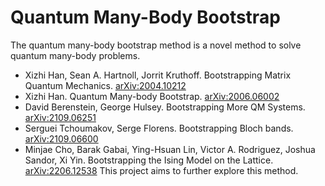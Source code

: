 # Quantum Many-Body Bootstrap
 
The quantum many-body bootstrap method is a novel method to solve quantum many-body problems. 
* Xizhi Han, Sean A. Hartnoll, Jorrit Kruthoff. Bootstrapping Matrix Quantum Mechanics. [arXiv:2004.10212](https://arxiv.org/abs/2004.10212)
* Xizhi Han. Quantum Many-body Bootstrap. [arXiv:2006.06002](https://arxiv.org/abs/2006.06002)
* David Berenstein, George Hulsey. Bootstrapping More QM Systems. [arXiv:2109.06251](https://arxiv.org/abs/2109.06251)
* Serguei Tchoumakov, Serge Florens. Bootstrapping Bloch bands. [arXiv:2109.06600](https://arxiv.org/abs/2109.06600)
* Minjae Cho, Barak Gabai, Ying-Hsuan Lin, Victor A. Rodriguez, Joshua Sandor, Xi Yin. Bootstrapping the Ising Model on the Lattice. [arXiv:2206.12538](https://arxiv.org/abs/2206.12538)
This project aims to further explore this method.
